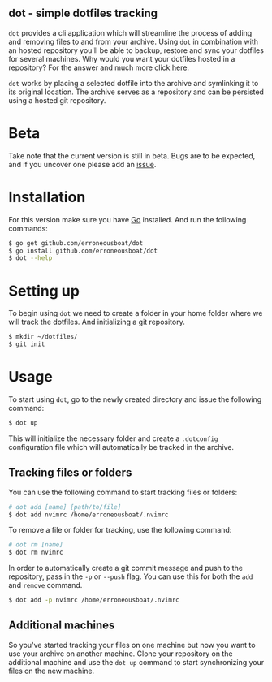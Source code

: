dot - simple dotfiles tracking
------------------------------

`dot` provides a cli application which will streamline the process of adding
and removing files to and from your archive. Using `dot` in combination with
an hosted repository you'll be able to backup, restore and sync your dotfiles
for several machines. Why would you want your dotfiles hosted in a
repository? For the answer and much more click
[here](https://dotfiles.github.io). 

`dot` works by placing a selected dotfile into the archive and symlinking it
to its original location. The archive serves as a repository and can be
persisted using a hosted git repository.

# Beta
Take note that the current version is still in beta. Bugs are to be expected,
and if you uncover one please add an
[issue](https://github.com/erroneousboat/dot/issues).

# Installation
For this version make sure you have [Go](golang.org) installed. And run the
following commands:

```bash
$ go get github.com/erroneousboat/dot
$ go install github.com/erroneousboat/dot
$ dot --help
```

# Setting up
To begin using `dot` we need to create a folder in your home folder where we
will track the dotfiles. And initializing a git repository.

```bash
$ mkdir ~/dotfiles/
$ git init
```

# Usage
To start using `dot`, go to the newly created directory and issue the
following command:

```bash
$ dot up
```

This will initialize the necessary folder and create a `.dotconfig`
configuration file which will automatically be tracked in the archive.

## Tracking files or folders
You can use the following command to start tracking files or folders:

```bash
# dot add [name] [path/to/file]
$ dot add nvimrc /home/erroneousboat/.nvimrc
```

To remove a file or folder for tracking, use the following command:
```bash
# dot rm [name]
$ dot rm nvimrc
```

In order to automatically create a git commit message and push to the
repository, pass in the `-p` or `--push` flag. You can use this for both the
`add` and `remove` command.

```bash
$ dot add -p nvimrc /home/erroneousboat/.nvimrc
```

## Additional machines
So you've started tracking your files on one machine but now you want to use
your archive on another machine. Clone your repository on the additional
machine and use the `dot up` command to start synchronizing your files on the
new machine.
